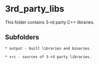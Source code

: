 # 3rd_party_libs #

This folder contains 3-rd party C++ libraries.

## Subfolders ##

	* output - built libraries and binaries.

	* src - sources of 3-rd party libraries. 